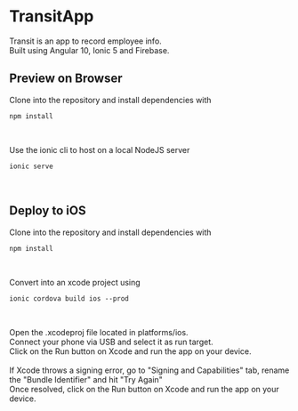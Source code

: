 # TransitApp 
Transit is an app to record employee info.
<br>
Built using Angular 10, Ionic 5 and Firebase.
<br>

## Preview on Browser
Clone into the repository and install dependencies with
```
npm install
```
<br>

Use the ionic cli to host on a local NodeJS server
```
ionic serve
```

<br>

## Deploy to iOS

Clone into the repository and install dependencies with
```
npm install
```
<br>

Convert into an xcode project using
```
ionic cordova build ios --prod
```
<br>

Open the .xcodeproj file located in platforms/ios.<br>
Connect your phone via USB and select it as run target. <br>
Click on the Run button on Xcode and run the app on your device.
<br><br>
If Xcode throws a signing error, go to "Signing and Capabilities" tab, rename the "Bundle Identifier" and hit "Try Again"
<br>
Once resolved, click on the Run button on Xcode and run the app on your device.
